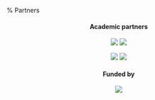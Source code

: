 % Partners

<div class="partners">
<center>

#### Academic partners

![][southampton_logo]
![][cambridge_logo]

![][ucl_logo]
![][newcastle_logo]

#### Funded by

<!-- TODO: reduce size of EPSRC logo -->

![][epsrc_logo]

</center>
</div>

[southampton_logo]: ../img/University_of_Southampton_Logo.svg
[newcastle_logo]: ../img/Newcastle_University_Logo.svg
[cambridge_logo]: ../img/University_of_Cambridge_logo.svg
[ucl_logo]: ../img/Imperial_College_London_Logo.svg
[epsrc_logo]: ../img/EPSRC_Logo.svg

